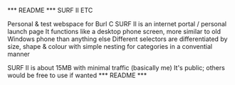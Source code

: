 ***   README   ***
SURF II ETC

Personal & test webspace for Burl C
SURF II is an internet portal / personal launch page
It functions like a desktop phone screen, more similar to old Windows phone than anything else
Different selectors are differentiated by size, shape & colour with simple nesting for categories in a convential manner

SURF II is about 15MB with minimal traffic (basically me)
It's public; others would be free to use if wanted
***   README   ***


